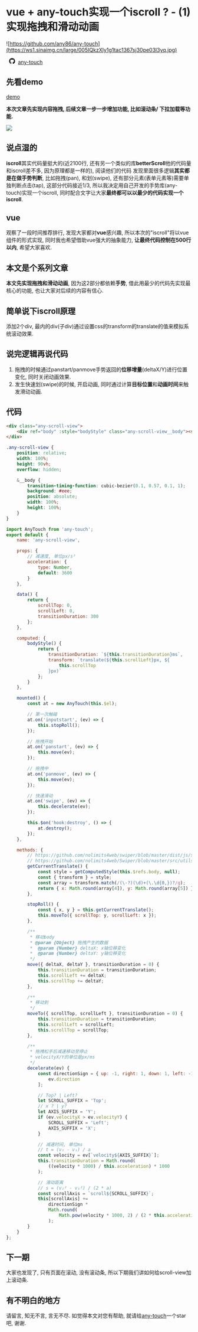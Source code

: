 # vue + any-touch实现一个iscroll ? - (1) 实现拖拽和滑动动画
![https://github.com/any86/any-touch](https://ws1.sinaimg.cn/large/005IQkzXly1g1tac1367sj30pe03l3yq.jpg)

[<svg height="16" class="octicon octicon-mark-github" viewBox="0 0 16 16" version="1.1" width="32" aria-hidden="true"><path fill-rule="evenodd" d="M8 0C3.58 0 0 3.58 0 8c0 3.54 2.29 6.53 5.47 7.59.4.07.55-.17.55-.38 0-.19-.01-.82-.01-1.49-2.01.37-2.53-.49-2.69-.94-.09-.23-.48-.94-.82-1.13-.28-.15-.68-.52-.01-.53.63-.01 1.08.58 1.23.82.72 1.21 1.87.87 2.33.66.07-.52.28-.87.51-1.07-1.78-.2-3.64-.89-3.64-3.95 0-.87.31-1.59.82-2.15-.08-.2-.36-1.02.08-2.12 0 0 .67-.21 2.2.82.64-.18 1.32-.27 2-.27.68 0 1.36.09 2 .27 1.53-1.04 2.2-.82 2.2-.82.44 1.1.16 1.92.08 2.12.51.56.82 1.27.82 2.15 0 3.07-1.87 3.75-3.65 3.95.29.25.54.73.54 1.48 0 1.07-.01 1.93-.01 2.2 0 .21.15.46.55.38A8.013 8.013 0 0 0 16 8c0-4.42-3.58-8-8-8z"></path></svg>any-touch](https://github.com/any86/any-touch)

## 先看demo
[demo](https://jsrun.net/WFXKp)

**本次文章先实现内容拖拽, 后续文章一步一步增加功能, 比如滚动条/ 下拉加载等功能.**

![](https://user-gold-cdn.xitu.io/2019/4/7/169f5d0406d46d1b?w=640&h=489&f=gif&s=1397496)

## 说点湿的
**iscroll**其实代码量挺大的(近2100行, 还有另一个类似的库**betterScroll**他的代码量和iscroll差不多, 因为原理都是一样的), 阅读他们的代码
发现里面很多逻辑**其实都是在做手势判断**, 比如拖拽(pan), 和划(swipe), 还有部分元素(表单元素等)需要单独判断点击(tap), 这部分代码接近1/3, 所以我决定用自己开发的手势库(any-touch)实现一个iscroll, 同时配合文字让大家**最终都可以以最少的代码实现一个iscroll**. 

## vue
观察了一段时间推荐排行, 发现大家都对**vue**感兴趣, 所以本次的"iscroll"将以vue组件的形式实现, 同时我也希望借助vue强大的抽象能力, **让最终代码控制在500行以内**, 希望大家喜欢.

## 本文是个系列文章
**本文先实现拖拽和滑动动画**, 因为这2部分都依赖**手势**, 借此用最少的代码先实现最核心的功能, 也让大家对后续的内容有信心.

## 简单说下iscroll原理
添加2个div, 最内的div(子div)通过设置css的transform的translate的值来模拟系统滚动效果.

## 说完逻辑再说代码
1. 拖拽的时候通过panstart/panmove手势返回的**位移增量**(deltaX/Y)进行位置变化, 同时关闭动画效果.
2. 发生快速划(swipe)的时候, 开启动画, 同时通过计算**目标位置**和**动画时间**来触发滑动动画.


## 代码
```html
<div class="any-scroll-view">
    <div ref="body" :style="bodyStyle" class="any-scroll-view__body"><slot></slot></div>
</div>
```

```css
.any-scroll-view {
    position: relative;
    width: 100%;
    height: 90vh; 
    overflow: hidden;

    &__body {
        transition-timing-function: cubic-bezier(0.1, 0.57, 0.1, 1);
        background: #eee;
        position: absolute;
        width: 100%;
        height: 100%;
    }
}
```

``` javascript
import AnyTouch from 'any-touch';
export default {
    name: 'any-scroll-view',

    props: {
        // 减速度, 单位px/s²
        acceleration: {
            type: Number,
            default: 3600
        }
    },

    data() {
        return {
            scrollTop: 0,
            scrollLeft: 0,
            transitionDuration: 300
        };
    },

    computed: {
        bodyStyle() {
            return {
                transitionDuration: `${this.transitionDuration}ms`,
                transform: `translate(${this.scrollLeft}px, ${
                    this.scrollTop
                }px)`
            };
        }
    },

    mounted() {
        const at = new AnyTouch(this.$el);

        // 第一次触碰
        at.on('inputstart', (ev) => {
            this.stopRoll();
        });

        // 拖拽开始
        at.on('panstart', (ev) => {
            this.move(ev);
        });

        // 拖拽中
        at.on('panmove', (ev) => {
            this.move(ev);
        });

        // 快速滑动
        at.on('swipe', (ev) => {
            this.decelerate(ev);
        });

        this.$on('hook:destroy', () => {
            at.destroy();
        });
    },

    methods: {
        // https://github.com/nolimits4web/swiper/blob/master/dist/js/swiper.esm.js#L87
        // https://github.com/nolimits4web/Swiper/blob/master/src/utils/utils.js#L25
        getCurrentTranslate() {
            const style = getComputedStyle(this.$refs.body, null);
            const { transform } = style;
            const array = transform.match(/(\-?)(\d)+(\.\d{0,})?/g);
            return { x: Math.round(array[4]), y: Math.round(array[5]) };
        },

        stopRoll() {
            const { x, y } = this.getCurrentTranslate();
            this.moveTo({ scrollTop: y, scrollLeft: x });
        },

        /**
         * 移动body
         * @param {Object} 拖拽产生的数据
         *  @param {Number} deltaX: x轴位移变化
         *  @param {Number} deltaY: y轴位移变化
         */
        move({ deltaX, deltaY }, transitionDuration = 0) {
            this.transitionDuration = transitionDuration;
            this.scrollLeft += deltaX;
            this.scrollTop += deltaY;
        },

        /**
         * 移动到
         */
        moveTo({ scrollTop, scrollLeft }, transitionDuration = 0) {
            this.transitionDuration = transitionDuration;
            this.scrollLeft = scrollLeft;
            this.scrollTop = scrollTop;
        },

        /**
         * 拖拽松手后减速移动至停止
         * velocityX/Y的单位是px/ms
         */
        decelerate(ev) {
            const directionSign = { up: -1, right: 1, down: 1, left: -1 }[
                ev.direction
            ];

            // Top? | Left?
            let SCROLL_SUFFIX = 'Top';
            // x ? | y?
            let AXIS_SUFFIX = 'Y';
            if (ev.velocityX > ev.velocityY) {
                SCROLL_SUFFIX = 'Left';
                AXIS_SUFFIX = 'X';
            }

            // 减速时间, 单位ms
            // t = (v₂ - v₁) / a
            const velocity = ev[`velocity${AXIS_SUFFIX}`];
            this.transitionDuration = Math.round(
                ((velocity * 1000) / this.acceleration) * 1000
            );

            // 滑动距离
            // s = (v₂² - v₁²) / (2 * a)
            const scrollAxis = `scroll${SCROLL_SUFFIX}`;
            this[scrollAxis] +=
                directionSign *
                Math.round(
                    Math.pow(velocity * 1000, 2) / (2 * this.acceleration)
                );
        }
    }
};
```

## 下一期
大家也发现了, 只有页面在滚动, 没有滚动条, 所以下期我们讲如何给scroll-view加上滚动条.

## 有不明白的地方
请留言, 知无不言, 言无不尽. 如觉得本文对您有帮助, 就请给[any-touch](https://github.com/any86/any-touch)一个star吧, 谢谢.

